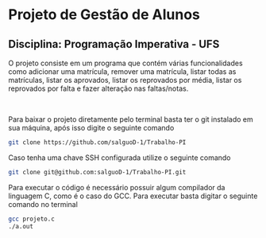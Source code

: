 # Projeto de Gestão de Alunos
## Disciplina: Programação Imperativa - UFS

O projeto consiste em um programa que contém várias funcionalidades como adicionar uma matrícula, remover uma matrícula, listar todas as matrículas, listar os aprovados, listar os reprovados por média, listar os reprovados por falta e fazer alteração nas faltas/notas.

<br>

Para baixar o projeto diretamente pelo terminal basta ter o git instalado em sua máquina, após isso digite o seguinte comando
````bash
git clone https://github.com/salguoD-1/Trabalho-PI
````
Caso tenha uma chave SSH configurada utilize o seguinte comando
````bash
git clone git@github.com:salguoD-1/Trabalho-PI.git
````

Para executar o código é necessário possuir algum compilador da linguagem C, como é o caso do GCC. Para executar basta digitar o seguinte comando no terminal
````bash
gcc projeto.c
./a.out
````